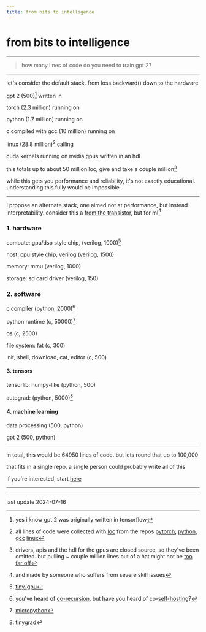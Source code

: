 ```yaml
---
title: from bits to intelligence 
---
```


# from bits to intelligence
---

> how many lines of code do you need to train gpt 2?

---

let's consider the default stack. from loss.backward() down to the hardware

gpt 2 (500)[^1] written in 

torch (2.3 million) running on 

python (1.7 million) running on 

c compiled with gcc (10 million) running on 

linux (28.8 million)[^2] calling 

cuda kernels running on nvidia gpus written in an hdl

this totals up to about 50 million loc, give and take a couple million[^3]

while this gets you performance and reliability, it's not exactly educational. understanding this fully would be impossible

---

i propose an alternate stack, one aimed not at performance, but instead interpretability. consider this a [from the transistor](https://github.com/geohot/fromthetransistor), but for ml[^4]


### 1. hardware

compute: gpu/dsp style chip, (verilog, 1000)[^5]

host: cpu style chip, verilog (verilog, 1500)

memory: mmu (verilog, 1000)

storage: sd card driver (verilog, 150)

### 2. software

c compiler (python, 2000)[^6]

python runtime (c, 50000)[^7]

os (c, 2500)

file system: fat (c, 300)

init, shell, download, cat, editor (c, 500)


#### 3. tensors

tensorlib: numpy-like (python, 500)

autograd: (python, 5000)[^8]

#### 4. machine learning

data processing (500, python)

gpt 2 (500, python)

---


in total, this would be 64950 lines of code. but lets round that up to 100,000

that fits in a single repo. a single person could probably write all of this

if you're interested, start [here](https://github.com/spikedoanz/from-bits-to-intelligence)

---

[^1]: yes i know gpt 2 was originally written in tensorflow 

[^2]: all lines of code were collected with [loc](https://github.com/cgag/loc) from the repos [pytorch](https://github.com/pytorch/pytorch), [python](https://github.com/python/cpython), [gcc](https://github.com/gcc-mirror/gcc) [linux](https://github.com/torvalds/linux)

[^3]: drivers, apis and the hdl for the gpus are closed source, so they've been omitted. but pulling ~ couple million lines out of a hat might not be [too far off](https://www.quora.com/How-large-is-the-HDL-source-code-of-a-modern-Intel-CPU)

[^4]: and made by someone who suffers from severe skill issues

[^5]: [tiny-gpu](https://github.com/adam-maj/tiny-gpu)

[^6]: you've heard of [co-recursion](https://en.wikipedia.org/wiki/Corecursion#:~:text=Put%20simply%2C%20corecursive%20algorithms%20use,produce%20further%20bits%20of%20data.), but have you heard of co-[self-hosting](https://en.wikipedia.org/wiki/Self-hosting_(compilers))?

[^7]: [micropython](https://github.com/micropython/micropython)

[^8]: [tinygrad](https://github.com/tinygrad/tinygrad)

---

last update 2024-07-16
